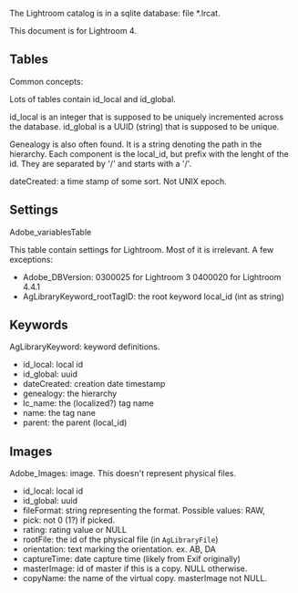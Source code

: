 The Lightroom catalog is in a sqlite database: file *.lrcat.


This document is for Lightroom 4.

Tables
------

Common concepts:

Lots of tables contain id_local and id_global.

id_local is an integer that is supposed to be uniquely incremented
across the database.
id_global is a UUID (string) that is supposed to be unique.

Genealogy is also often found. It is a string denoting the path in the
hierarchy. Each component is the local_id, but prefix with the lenght
of the id. They are separated by '/' and starts with a '/'.

dateCreated: a time stamp of some sort. Not UNIX epoch.

## Settings

Adobe_variablesTable

This table contain settings for Lightroom. Most of it is irrelevant.
A few exceptions:

* Adobe_DBVersion:
    0300025 for Lightroom 3
    0400020 for Lightroom 4.4.1
* AgLibraryKeyword_rootTagID: the root keyword local_id (int as string)

## Keywords

AgLibraryKeyword: keyword definitions.

* id_local: local id
* id_global: uuid
* dateCreated: creation date timestamp
* genealogy: the hierarchy
* lc_name: the (localized?) tag name
* name: the tag nane
* parent: the parent (local_id)

## Images

Adobe_Images: image. This doesn't represent physical files.

* id_local: local id
* id_global: uuid
* fileFormat: string representing the format. Possible values: RAW,
* pick: not 0 (1?) if picked.
* rating: rating value or NULL
* rootFile: the id of the physical file (in `AgLibraryFile`)
* orientation: text marking the orientation. ex. AB, DA
* captureTime: date capture time (likely from Exif originally)
* masterImage: id of master if this is a copy. NULL otherwise.
* copyName: the name of the virtual copy. masterImage not NULL.
